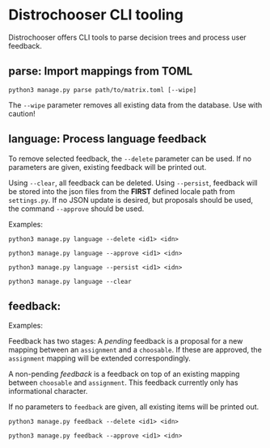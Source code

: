 # Distrochooser CLI tooling

Distrochooser offers CLI tools to parse decision trees and process user feedback.

## parse: Import mappings from TOML

`python3 manage.py parse path/to/matrix.toml [--wipe]`

The `--wipe` parameter removes all existing data from the database. Use with caution!

## language: Process language feedback

To remove selected feedback, the `--delete` parameter can be used. If no parameters are given, existing feedback will be printed out.

Using `--clear`, all feedback can be deleted. Using `--persist`, feedback will be stored into the json files from the **FIRST** defined locale path from `settings.py`. If no JSON update is desired, but proposals should be used, the command `--approve` should be used.

Examples:

`python3 manage.py language --delete <id1> <idn>`

`python3 manage.py language --approve <id1> <idn>`

`python3 manage.py language --persist <id1> <idn>`

`python3 manage.py language --clear`

## feedback: 

Examples:

Feedback has two stages: A _pending_ feedback is a proposal for a new mapping between an `assignment` and a `choosable`. If these are approved, the `assignment` mapping will be extended correspondingly.

A non-pending _feedback_ is a feedback on top of an existing mapping between `choosable` and `assignment`. This feedback currently only has informational character.

If no parameters to `feedback` are given, all existing items will be printed out.

`python3 manage.py feedback --delete <id1> <idn>`

`python3 manage.py feedback --approve <id1> <idn>`